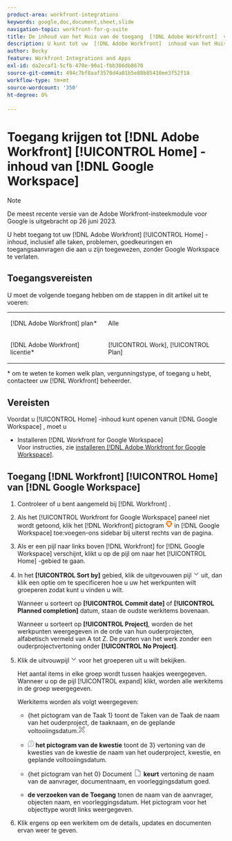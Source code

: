 ```yaml
---
product-area: workfront-integrations
keywords: google,doc,document,sheet,slide
navigation-topic: workfront-for-g-suite
title: De inhoud van het Huis van de toegang  [!DNL Adobe Workfront]  van Google Workspace
description: U kunt tot uw  [!DNL Adobe Workfront]  inhoud van het Huis toegang hebben, met inbegrip van alle taken, kwesties, goedkeuringen, en toegangsverzoeken die aan u worden toegewezen, zonder Google Workspace te verlaten.
author: Becky
feature: Workfront Integrations and Apps
exl-id: da2ecaf1-5cfb-470e-90a1-fbb386db8670
source-git-commit: 494c7bf8aaf3570d4a01b5e88b85410ee3f52f18
workflow-type: tm+mt
source-wordcount: '350'
ht-degree: 0%

---
```


# Toegang krijgen tot [!DNL Adobe Workfront] [!UICONTROL Home] -inhoud van [!DNL Google Workspace]

>[!NOTE]
>
>De meest recente versie van de Adobe Workfront-insteekmodule voor Google is uitgebracht op 26 juni 2023.

U hebt toegang tot uw [!DNL Adobe Workfront] [!UICONTROL Home] -inhoud, inclusief alle taken, problemen, goedkeuringen en toegangsaanvragen die aan u zijn toegewezen, zonder Google Workspace te verlaten.

## Toegangsvereisten

U moet de volgende toegang hebben om de stappen in dit artikel uit te voeren:

<table style="table-layout:auto"> 
 <col> 
 <col> 
 <tbody> 
  <tr> 
   <td role="rowheader">[!DNL Adobe Workfront] plan*</td> 
   <td> <p>Alle</p> </td> 
  </tr> 
  <tr> 
   <td role="rowheader">[!DNL Adobe Workfront] licentie*</td> 
   <td> <p>[!UICONTROL Work], [!UICONTROL Plan]</p> </td> 
  </tr> 
 </tbody> 
</table>

&#42; om te weten te komen welk plan, vergunningstype, of toegang u hebt, contacteer uw [!DNL Workfront] beheerder.

## Vereisten

Voordat u [!UICONTROL Home] -inhoud kunt openen vanuit [!DNL Google Workspace] , moet u

* Installeren [!DNL Workfront for Google Workspace]\
   Voor instructies, zie [ installeren  [!DNL Adobe Workfront for Google Workspace]](../../workfront-integrations-and-apps/workfront-for-g-suite/install-workfront-for-gsuite.md).

## Toegang [!DNL Workfront] [!UICONTROL Home] van [!DNL Google Workspace]

1. Controleer of u bent aangemeld bij [!DNL Workfront] .
1. Als het [!UICONTROL Workfront for Google Workspace] paneel niet wordt getoond, klik het [!DNL Workfront] pictogram ![ pictogram van Workfront ](assets/wf-lion-icon.png) in [!DNL Google Workspace] toe:voegen-ons sidebar bij uiterst rechts van de pagina.
1. Als er een pijl naar links boven [!DNL Workfront] for [!DNL Google Workspace] verschijnt, klikt u op de pijl om naar het [!UICONTROL Home] -gebied te gaan.

1. In het **[!UICONTROL Sort by]** gebied, klik de uitgevouwen pijl ![ breid pijl ](assets/dropdown-arrow.png) uit, dan klik een optie om te specificeren hoe u uw het werkpunten wilt groeperen zodat kunt u vinden u wilt.

   Wanneer u sorteert op **[!UICONTROL Commit date]** of **[!UICONTROL Planned completion]** datum, staan de oudste werkitems bovenaan.

   Wanneer u sorteert op **[!UICONTROL Project]**, worden de het werkpunten weergegeven in de orde van hun ouderprojecten, alfabetisch vermeld van A tot Z. De punten van het werk zonder een ouderprojectvertoning onder **[!UICONTROL No Project]**.

1. Klik de uitvouwpijl ![ breidt pijl ](assets/dropdown-arrow.png) voor het groeperen uit u wilt bekijken.

   Het aantal items in elke groep wordt tussen haakjes weergegeven. Wanneer u op de pijl [!UICONTROL expand] klikt, worden alle werkitems in de groep weergegeven.

   Werkitems worden als volgt weergegeven:

   * {het pictogram van de Taak 1} **&#x200B;**&#x200B;toont de Taken van de Taak de naam van het ouderproject, de taaknaam, en de geplande voltooiingsdatum.![](assets/task-icon.png)

   * ![&#128279;](assets/issue-icon.png) **het pictogram van de kwestie** toont de 3&rbrace; vertoning van de kwesties van de kwestie de naam van het ouderproject, kwestie, en geplande voltooiingsdatum.

   * {het pictogram van het 0} Document ![&#128279;](assets/document-icon.png) **keurt** vertoning de naam van de aanvrager, documentnaam, en voorleggingsdatum goed.
   * **de verzoeken van de Toegang** tonen de naam van de aanvrager, objecten naam, en voorleggingsdatum. Het pictogram voor het objecttype wordt links weergegeven.

1. Klik ergens op een werkitem om de details, updates en documenten ervan weer te geven.
